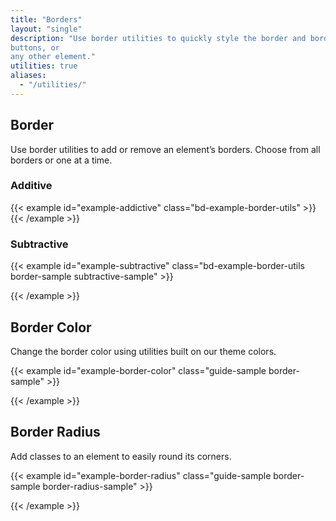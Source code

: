 ```yaml
---
title: "Borders"
layout: "single"
description: "Use border utilities to quickly style the border and border-radius of an element. Great for images,
buttons, or
any other element."
utilities: true
aliases:
  - "/utilities/"
---
```


## Border

Use border utilities to add or remove an element’s borders. Choose from all borders or one at a time.

### Additive

{{< example id="example-addictive" class="bd-example-border-utils" >}}
<span class="border"></span>
<span class="border-top"></span>
<span class="border-right"></span>
<span class="border-bottom"></span>
<span class="border-left"></span>
{{< /example >}}

### Subtractive

{{< example id="example-subtractive" class="bd-example-border-utils border-sample subtractive-sample" >}}
<div class="border-0"></div>
<div class="border-top-0"></div>
<div class="border-right-0"></div>
<div class="border-bottom-0"></div>
<div class="border-left-0"></div>
{{< /example >}}

## Border Color

Change the border color using utilities built on our theme colors.

{{< example id="example-border-color" class="guide-sample border-sample" >}}
<div class="border border-primary"></div>
<div class="border border-secondary"></div>
<div class="border border-tertiary"></div>
<div class="border border-dark"></div>
<div class="border border-success"></div>
<div class="border border-warning"></div>
<div class="border border-danger"></div>
{{< /example >}}

## Border Radius

Add classes to an element to easily round its corners.

{{< example id="example-border-radius" class="guide-sample border-sample border-radius-sample" >}}
<div class="rounded"></div>
<div class="rounded-top"></div>
<div class="rounded-right"></div>
<div class="rounded-bottom"></div>
<div class="rounded-left"></div>
<div class="rounded-circle"></div>
<div class="rounded-pill"></div>
<div class="rounded-0"></div>
{{< /example >}}

<!--
### Sizes

Use .rounded-lg or .rounded-sm for larger or smaller border-radius.

{{< example class="guide-sample border-sample border-radius-sample" >}}
{{< /example >}}
-->
